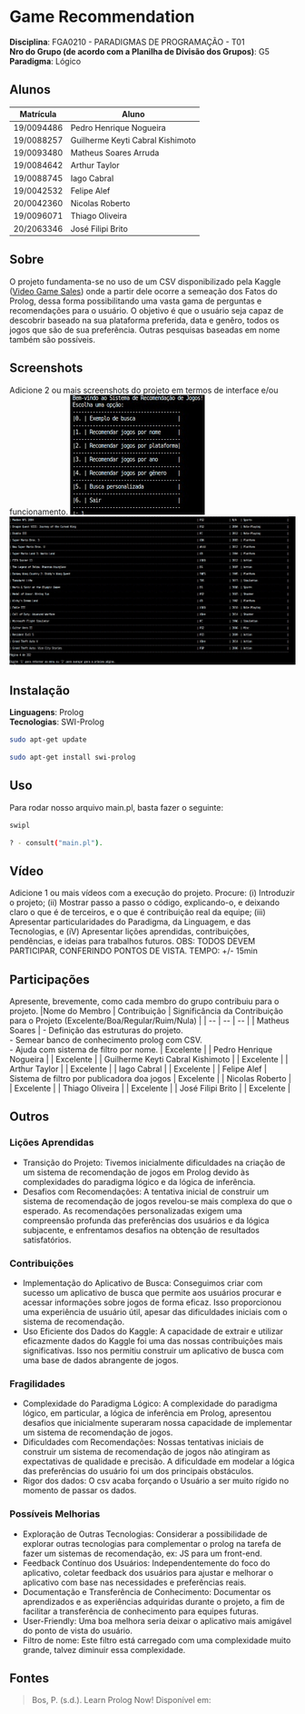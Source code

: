
# Game Recommendation

**Disciplina**: FGA0210 - PARADIGMAS DE PROGRAMAÇÃO - T01 <br>
**Nro do Grupo (de acordo com a Planilha de Divisão dos Grupos)**: G5<br>
**Paradigma**: Lógico <br>

## Alunos
|Matrícula | Aluno |
| -- | -- |
| 19/0094486  | Pedro Henrique Nogueira |
| 19/0088257  | Guilherme Keyti Cabral Kishimoto|
| 19/0093480  | Matheus Soares Arruda|
| 19/0084642  | Arthur Taylor|
| 19/0088745  | Iago Cabral|
| 19/0042532  | Felipe Alef|
| 20/0042360  | Nicolas Roberto|
| 19/0096071  | Thiago Oliveira|
| 20/2063346  | José Filipi Brito|  

## Sobre 
O projeto fundamenta-se no uso de um CSV disponibilizado pela Kaggle ([Video Game Sales](https://www.kaggle.com/datasets/gregorut/videogamesales)) onde a partir dele ocorre a semeação dos Fatos do Prolog, dessa forma possibilitando uma vasta gama de perguntas e recomendações para o usuário. O objetivo é que o usuário seja capaz de descobrir baseado na sua plataforma preferida, data e genêro, todos os jogos que são de sua preferência. Outras pesquisas baseadas em nome também são possíveis.

## Screenshots
Adicione 2 ou mais screenshots do projeto em termos de interface e/ou funcionamento.
![Menu de opções](./img/img1.jpeg)
![Página de jogos](./img/img2.jpeg)

## Instalação 
**Linguagens**: Prolog<br>
**Tecnologias**: SWI-Prolog<br>

``` bash
sudo apt-get update
```
``` bash
sudo apt-get install swi-prolog
```

## Uso 
Para rodar nosso arquivo main.pl, basta fazer o seguinte:

``` bash
swipl
```

``` bash
? - consult("main.pl").
```

## Vídeo
Adicione 1 ou mais vídeos com a execução do projeto.
Procure: 
(i) Introduzir o projeto;
(ii) Mostrar passo a passo o código, explicando-o, e deixando claro o que é de terceiros, e o que é contribuição real da equipe;
(iii) Apresentar particularidades do Paradigma, da Linguagem, e das Tecnologias, e
(iV) Apresentar lições aprendidas, contribuições, pendências, e ideias para trabalhos futuros.
OBS: TODOS DEVEM PARTICIPAR, CONFERINDO PONTOS DE VISTA.
TEMPO: +/- 15min
## Participações
Apresente, brevemente, como cada membro do grupo contribuiu para o projeto.
|Nome do Membro | Contribuição | Significância da Contribuição para o Projeto (Excelente/Boa/Regular/Ruim/Nula) |
| -- | -- | -- |
| Matheus Soares | - Definição das estruturas do projeto.<br>- Semear banco de conhecimento prolog com CSV.<br>- Ajuda com sistema de filtro por nome. | Excelente |
| Pedro Henrique Nogueira |  | Excelente |
| Guilherme Keyti Cabral Kishimoto |  | Excelente |
| Arthur Taylor |  | Excelente |
| Iago Cabral | | Excelente |
| Felipe Alef | Sistema de filtro por publicadora doa jogos | Excelente |
| Nicolas Roberto |  | Excelente |
|  Thiago Oliveira |   | Excelente |
|  José Filipi Brito |  | Excelente |
## Outros 
### Lições Aprendidas
- Transição do Projeto: Tivemos inicialmente dificuldades na criação de um sistema de recomendação de jogos em Prolog devido às complexidades do paradigma lógico e da lógica de inferência.
- Desafios com Recomendações: A tentativa inicial de construir um sistema de recomendação de jogos revelou-se mais complexa do que o esperado. As recomendações personalizadas exigem uma compreensão profunda das preferências dos usuários e da lógica subjacente, e enfrentamos desafios na obtenção de resultados satisfatórios.

### Contribuições
- Implementação do Aplicativo de Busca: Conseguimos criar com sucesso um aplicativo de busca que permite aos usuários procurar e acessar informações sobre jogos de forma eficaz. Isso proporcionou uma experiência de usuário útil, apesar das dificuldades iniciais com o sistema de recomendação.
- Uso Eficiente dos Dados do Kaggle: A capacidade de extrair e utilizar eficazmente dados do Kaggle foi uma das nossas contribuições mais significativas. Isso nos permitiu construir um aplicativo de busca com uma base de dados abrangente de jogos.

### Fragilidades
- Complexidade do Paradigma Lógico: A complexidade do paradigma lógico, em particular, a lógica de inferência em Prolog, apresentou desafios que inicialmente superaram nossa capacidade de implementar um sistema de recomendação de jogos.
- Dificuldades com Recomendações: Nossas tentativas iniciais de construir um sistema de recomendação de jogos não atingiram as expectativas de qualidade e precisão. A dificuldade em modelar a lógica das preferências do usuário foi um dos principais obstáculos.
- Rigor dos dados: O csv acaba forçando o Usuário a ser muito rígido no momento de passar os dados.

### Possíveis Melhorias
- Exploração de Outras Tecnologias: Considerar a possibilidade de explorar outras tecnologias para complementar o prolog na tarefa de fazer um sistemas de recomendação, ex: JS para um front-end.
- Feedback Contínuo dos Usuários: Independentemente do foco do aplicativo, coletar feedback dos usuários para ajustar e melhorar o aplicativo com base nas necessidades e preferências reais.
- Documentação e Transferência de Conhecimento: Documentar os aprendizados e as experiências adquiridas durante o projeto, a fim de facilitar a transferência de conhecimento para equipes futuras.
- User-Friendly: Uma boa melhora seria deixar o aplicativo mais amigável do ponto de vista do usuário.
- Filtro de nome: Este filtro está carregado com uma complexidade muito grande, talvez diminuir essa complexidade.

## Fontes
> Bos, P. (s.d.). Learn Prolog Now! Disponível em: [](http://www.let.rug.nl/bos/lpn//lpnpage.php?pageid=manuals)
